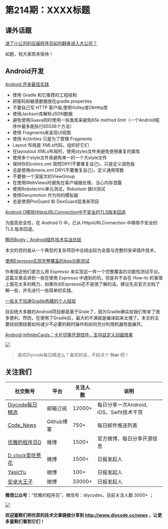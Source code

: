 # 第214期：XXXX标题

## 课外话题

[进了小公司的应届程序员如何翻身进入大公司？](https://www.zhihu.com/question/58474365)

如题，祝大家周末愉快！

## Android开发

[Android 开发最佳实践](https://www.diycode.cc/news/643)

- 使用 Gradle 和它推荐的工程结构
- 把密码和敏感数据放在gradle.properties
- 不要自己写 HTTP 客户端,使用Volley或OkHttp库
- 使用Jackson库解析JSON数据
- 避免使用Guava同时使用一些类库来避免65k method limit（一个Android程序中最多能执行65536个方法）
- 使用 Fragments来呈现UI视图
- 使用 Activities 只是为了管理 Fragments
- Layout 布局是 XMLs代码，组织好它们
- 在layoutout XMLs布局时，使用styles文件来避免使用重复的属性
- 使用多个style文件来避免单一的一个大style文件
- 保持你的colors.xml 简短DRY(不要重复自己)，只是定义调色板
- 总是使用dimens.xml DRY(不要重复自己)，定义通用常数
- 不要做一个深层次的ViewGroup
- 在使用WebViews时避免在客户端做处理，当心内存泄露
- 使用Robolectric单元测试，Robotium 做UI测试
- 使用Genymotion 作为你的模拟器
- 总是使用ProGuard 和 DexGuard混淆来项目



[Android O移除HttpsURLConnection中不安全的TLS版本回退](https://www.diycode.cc/news/2361)

为提高安全性，在 Android O 中，已从 HttpsURLConnection 中移除不安全的 TLS 版本回退。

[腾讯Bugly：Android插件技术实战总结](https://www.diycode.cc/news/2362)

本文的目的是从一个典型的复杂项目中总结出较为全面与完整的安卓插件技术。

[使用Espresso实现完整覆盖的App功能测试](https://www.diycode.cc/news/2363)

作者描述他们是怎么用 Espresso 来实现这一样一个完整覆盖的功能性测试平台。这篇文章会讲到一些在使用 Espresso 中遇到的坑，但是并不会在 How-to 的事情上面花太多的精力，如果你对Espresso还不是很了解的话，建议先去官方文档了解一些，并先进行一些简单的实践。

[一些关于加速Gradle构建的个人经验](https://www.diycode.cc/news/2364)

目前绝大多数的Android项目都是基于Grale了，因为Gradle确实给我们带来了很多便利，然而，在使用了Gradle后，最大的不满就是编译起来太慢了。本文的主要经验围绕着如何减少不必要的耗时操作和如何充分利用机器性能展开。

[Android-InfiniteCards：卡片切换开源控件，支持自定义动画效果](https://github.com/BakerJQ/Android-InfiniteCards)

![](https://github.com/BakerJQ/Android-InfiniteCards/raw/master/screenshot/sample.gif)



> 喜欢Diycode每日精选么？喜欢的话，不妨点个 **Star** 吧！

## 关注我们

| 社交账号  |  平台  | 关注人数 | 说明 |
| -------- | -------- | -------- | -------- |
| [Diycode每日精选](http://list.qq.com/cgi-bin/qf_invite?id=d469993d2c888e971c0fbb2309c4d84256968386b126b967)|   邮箱订阅  | 12000+ | 每日分享一次Android、iOS、Swfit技术干货  |
| [Code_News](https://github.com/DiyCodes/code_news) |    Github博客  |750+ | 每日邮件推送列表  |
| [优雅的程序员D](http://weibo.com/u/5891258264) |   微博  | 1500+ | 官方微博，每日分享开源信息  |
| [D_clock爱吃葱花](http://weibo.com/u/2480694892)  |   微博  | 1500+ | 日报发起人  |
|[YasicYu](http://weibo.com/3917305697)  |   微博  | 100+ | 日报发起人  |
|[安卓大王子](http://weibo.com/apkbus/)   |   微博  | 33000+ | 日报发起人  |

**微信公众号：**“优雅的程序员”，微信号：diycodes，目前关注人数 3000+ ；

![](http://upload-images.jianshu.io/upload_images/1846413-b42abfa70f909099.jpg?imageMogr2/auto-orient/strip%7CimageView2/2/w/1240)

**欢迎童鞋们把优质的技术文章链接分享到 http://www.diycode.cc/news ，让更多童鞋们看到它们！**
